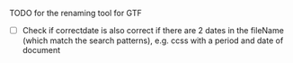 TODO for the renaming tool for GTF

- [ ] Check if correctdate is also correct if there are 2 dates in the fileName (which match the search patterns), e.g. ccss with a period and date of document